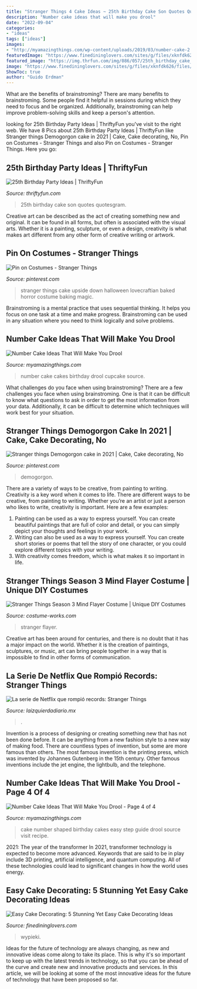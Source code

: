 ```yaml
---
title: "Stranger Things 4 Cake Ideas ~ 25th Birthday Cake Son Quotes Quotesgram"
description: "Number cake ideas that will make you drool"
date: "2022-09-04"
categories:
- "ideas"
tags: ["ideas"]
images:
- "http://myamazingthings.com/wp-content/uploads/2019/03/number-cake-2.jpeg"
featuredImage: "https://www.finedininglovers.com/sites/g/files/xknfdk626/files/original_blueberry.chocolate.cake.jpg"
featured_image: "https://img.thrfun.com/img/086/057/25th_birthday_cake_x5.jpg"
image: "https://www.finedininglovers.com/sites/g/files/xknfdk626/files/original_blueberry.chocolate.cake.jpg"
ShowToc: true
author: "Guido Erdman"
---
```



What are the benefits of brainstroming?
There are many benefits to brainstroming. Some people find it helpful in sessions during which they need to focus and be organized. Additionally, brainstroming can help improve problem-solving skills and keep a person's attention.

	

		
looking for 25th Birthday Party Ideas | ThriftyFun you've visit to the right web. We have 8 Pics about 25th Birthday Party Ideas | ThriftyFun like Stranger things Demogorgon cake in 2021 | Cake, Cake decorating, No, Pin on Costumes - Stranger Things and also Pin on Costumes - Stranger Things. Here you go:
		
    
## 25th Birthday Party Ideas | ThriftyFun

<img loading=lazy src="https://img.thrfun.com/img/086/057/25th_birthday_cake_x5.jpg" onerror="this.onerror=null;this.src='https://tse1.mm.bing.net/th?id=OIP.rmoRVF8AChlgcYCN5EveoQHaKr&amp;pid=15.1';" alt="25th Birthday Party Ideas | ThriftyFun">

_Source: thriftyfun.com_

>25th birthday cake son quotes quotesgram. 

	

Creative art can be described as the act of creating something new and original. It can be found in all forms, but often is associated with the visual arts. Whether it is a painting, sculpture, or even a design, creativity is what makes art different from any other form of creative writing or artwork.

    
## Pin On Costumes - Stranger Things

<img loading=lazy src="https://i.pinimg.com/736x/4f/38/73/4f3873195999756f1de37362abeee15e.jpg" onerror="this.onerror=null;this.src='https://tse4.mm.bing.net/th?id=OIP.J7RY3rz661HilVSTSjbIYgHaJ3&amp;pid=15.1';" alt="Pin on Costumes - Stranger Things">

_Source: pinterest.com_

>stranger things cake upside down halloween lovecraftian baked horror costume baking magic. 

	

Brainstroming is a mental practice that uses sequential thinking. It helps you focus on one task at a time and make progress. Brainstroming can be used in any situation where you need to think logically and solve problems.

    
## Number Cake Ideas That Will Make You Drool

<img loading=lazy src="http://myamazingthings.com/wp-content/uploads/2019/03/number-cake-2.jpeg" onerror="this.onerror=null;this.src='https://tse1.mm.bing.net/th?id=OIP.E29eEa2rx0G8qeTl-muYAAHaLH&amp;pid=15.1';" alt="Number Cake Ideas That Will Make You Drool">

_Source: myamazingthings.com_

>number cake cakes birthday drool cupcake source. 

	

What challenges do you face when using brainstroming?
There are a few challenges you face when using brainstroming. One is that it can be difficult to know what questions to ask in order to get the most information from your data. Additionally, it can be difficult to determine which techniques will work best for your situation.

    
## Stranger Things Demogorgon Cake In 2021 | Cake, Cake Decorating, No

<img loading=lazy src="https://i.pinimg.com/736x/99/4f/f6/994ff6ad4c08e80ea53ec1aa2d1aedde.jpg" onerror="this.onerror=null;this.src='https://tse2.mm.bing.net/th?id=OIP.y7co-lv_0HwGKR2XG_bpFgHaL-&amp;pid=15.1';" alt="Stranger things Demogorgon cake in 2021 | Cake, Cake decorating, No">

_Source: pinterest.com_

>demogorgon. 

	

There are a variety of ways to be creative, from painting to writing.
Creativity is a key word when it comes to life. There are different ways to be creative, from painting to writing. Whether you’re an artist or just a person who likes to write, creativity is important. Here are a few examples: 
1. Painting can be used as a way to express yourself. You can create beautiful paintings that are full of color and detail, or you can simply depict your thoughts and feelings in your work. 
2. Writing can also be used as a way to express yourself. You can create short stories or poems that tell the story of one character, or you could explore different topics with your writing. 
3. With creativity comes freedom, which is what makes it so important in life.

    
## Stranger Things Season 3 Mind Flayer Costume | Unique DIY Costumes

<img loading=lazy src="https://photos.costume-works.com/full/stranger_things_season_3_mind_flayer4.jpg" onerror="this.onerror=null;this.src='https://tse1.mm.bing.net/th?id=OIP.597VfLSoDPp2BagQ8yYHNQHaJ3&amp;pid=15.1';" alt="Stranger Things Season 3 Mind Flayer Costume | Unique DIY Costumes">

_Source: costume-works.com_

>stranger flayer. 

	

Creative art has been around for centuries, and there is no doubt that it has a major impact on the world. Whether it is the creation of paintings, sculptures, or music, art can bring people together in a way that is impossible to find in other forms of communication.

    
## La Serie De Netflix Que Rompió Records: Stranger Things

<img loading=lazy src="https://www.laizquierdadiario.mx/IMG/arton133856.jpg" onerror="this.onerror=null;this.src='https://tse1.mm.bing.net/th?id=OIP.l8CDiFgng0QXQuL3rHkJTAHaEK&amp;pid=15.1';" alt="La serie de Netflix que rompió records: Stranger Things">

_Source: laizquierdadiario.mx_

>. 

	

Invention is a process of designing or creating something new that has not been done before. It can be anything from a new fashion style to a new way of making food. There are countless types of invention, but some are more famous than others. The most famous invention is the printing press, which was invented by Johannes Gutenberg in the 15th century. Other famous inventions include the jet engine, the lightbulb, and the telephone.

    
## Number Cake Ideas That Will Make You Drool - Page 4 Of 4

<img loading=lazy src="http://myamazingthings.com/wp-content/uploads/2019/03/number-cake-17.jpg" onerror="this.onerror=null;this.src='https://tse3.mm.bing.net/th?id=OIP.wcgVexxiurk7hiu96cDerAHaLH&amp;pid=15.1';" alt="Number Cake Ideas That Will Make You Drool - Page 4 of 4">

_Source: myamazingthings.com_

>cake number shaped birthday cakes easy step guide drool source visit recipe. 

	

2021: The year of the transformer
In 2021, transformer technology is expected to become more advanced. Keywords that are said to be in play include 3D printing, artificial intelligence, and quantum computing. All of these technologies could lead to significant changes in how the world uses energy.

    
## Easy Cake Decorating: 5 Stunning Yet Easy Cake Decorating Ideas

<img loading=lazy src="https://www.finedininglovers.com/sites/g/files/xknfdk626/files/original_blueberry.chocolate.cake.jpg" onerror="this.onerror=null;this.src='https://tse3.mm.bing.net/th?id=OIP.o2gsmXKFCkaFuHBJAChqMAHaHU&amp;pid=15.1';" alt="Easy Cake Decorating: 5 Stunning Yet Easy Cake Decorating Ideas">

_Source: finedininglovers.com_

>wypieki. 

	

Ideas for the future of technology are always changing, as new and innovative ideas come along to take its place. This is why it's so important to keep up with the latest trends in technology, so that you can be ahead of the curve and create new and innovative products and services. In this article, we will be looking at some of the most innovative ideas for the future of technology that have been proposed so far.

